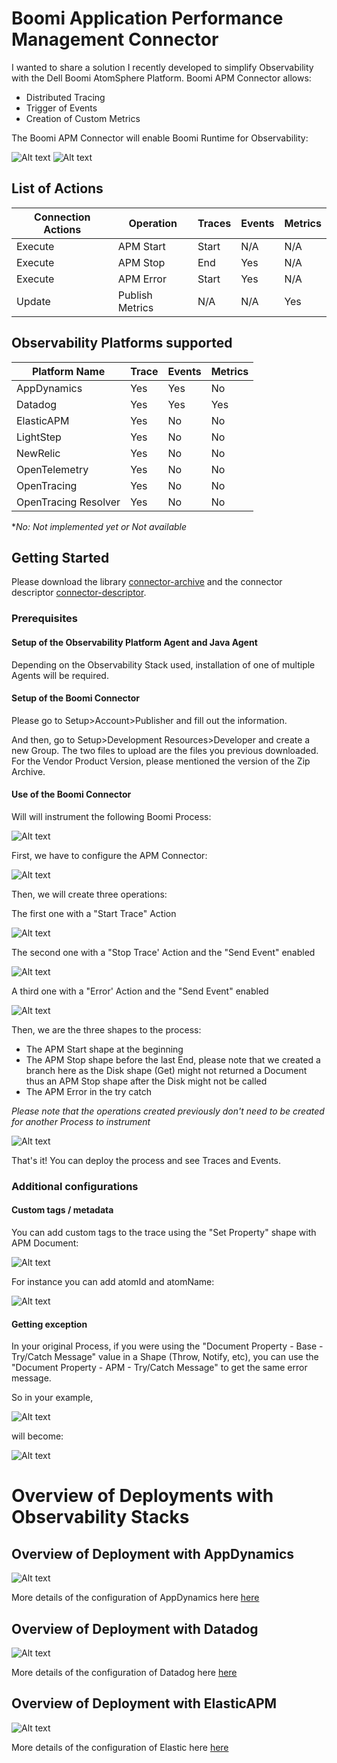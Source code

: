 # Boomi Application Performance Management Connector

I wanted to share a solution I recently developed to simplify Observability with the Dell Boomi AtomSphere Platform.
Boomi APM Connector allows:
- Distributed Tracing
- Trigger of Events
- Creation of Custom Metrics

The Boomi APM Connector will enable Boomi Runtime for Observability:

![Alt text](resources/observability-pyramid.png?raw=true "BoomiAPM")
![Alt text](resources/use-case.png?raw=true "BoomiAPM")

## List of Actions

| Connection Actions | Operation | Traces    | Events | Metrics |
| ------------------ | --------- | --------- | ------ | ------- |
| Execute            | APM Start | Start     | N/A    | N/A     |
| Execute            | APM Stop  | End       | Yes    | N/A     |
| Execute            | APM Error | Start     | Yes    | N/A     |
| Update             | Publish Metrics | N/A | N/A    | Yes     |

## Observability Platforms supported

| Platform Name        | Trace     | Events | Metrics |
| -------------------- | --------- | ------ | ------- |
| AppDynamics          | Yes       | Yes    | No      |
| Datadog              | Yes       | Yes    | Yes     |
| ElasticAPM           | Yes       | No     | No      |
| LightStep            | Yes       | No     | No      |
| NewRelic             | Yes       | No     | No      |
| OpenTelemetry        | Yes       | No     | No      |
| OpenTracing          | Yes       | No     | No      |
| OpenTracing Resolver | Yes       | No     | No      |

**No: Not implemented yet or Not available*

## Getting Started

Please download the library [connector-archive](target/boomiapm-0.79--car.zip?raw=true) and the connector descriptor [connector-descriptor](target/classes/connector-descriptor.xml?raw=true).

### Prerequisites

#### Setup of the Observability Platform Agent and Java Agent

Depending on the Observability Stack used, installation of one of multiple Agents will be required.

#### Setup of the Boomi Connector

Please go to Setup>Account>Publisher and fill out the information.

And then, go to Setup>Development Resources>Developer and create a new Group. The two files to upload are the files you previous downloaded. For the Vendor Product Version, please mentioned the version of the Zip Archive.

#### Use of the Boomi Connector

Will will instrument the following Boomi Process:

![Alt text](resources/boomi-process.png?raw=true "BoomiAPM")

First, we have to configure the APM Connector:

![Alt text](resources/connector.png?raw=true "BoomiAPM")

Then, we will create three operations:

The first one with a "Start Trace" Action

![Alt text](resources/op-start-trace.png?raw=true "BoomiAPM")

The second one with a "Stop Trace' Action and the "Send Event" enabled

![Alt text](resources/op-stop-trace.png?raw=true "BoomiAPM")

A third one with a "Error' Action and the "Send Event" enabled

![Alt text](resources/op-error-trace.png?raw=true "BoomiAPM")

Then, we are the three shapes to the process:

- The APM Start shape at the beginning
- The APM Stop shape before the last End, please note that we created a branch here as the Disk shape (Get) might not returned a Document thus an APM Stop shape after the Disk might not be called
- The APM Error in the try catch

*Please note that the operations created previously don't need to be created for another Process to instrument*

![Alt text](resources/boomi-process-instrumented.png?raw=true "BoomiAPM")

That's it! You can deploy the process and see Traces and Events.

### Additional configurations

#### Custom tags / metadata

You can add custom tags to the trace using the "Set Property" shape with APM Document:

![Alt text](resources/boomi-process-setprops.png?raw=true "BoomiAPM")

For instance you can add atomId and atomName:

![Alt text](resources/boomi-process-setprops-dialog.png?raw=true "BoomiAPM")

#### Getting exception

In your original Process, if you were using the "Document Property - Base - Try/Catch Message" value in a Shape (Throw, Notify, etc), you can use the "Document Property - APM - Try/Catch Message" to get the same error message.

So in your example,

![Alt text](resources/rethrow-before.png?raw=true "BoomiAPM")

will become:

![Alt text](resources/rethrow-after.png?raw=true "BoomiAPM")

# Overview of Deployments with Observability Stacks

## Overview of Deployment with AppDynamics
![Alt text](resources/appdynamics.png?raw=true "BoomiAPM")

More details of the configuration of AppDynamics here [here](https://blog.antsoftware.org/boomi-observability-appdynamics/)

## Overview of Deployment with Datadog 
![Alt text](resources/datadog.png?raw=true "BoomiAPM")

More details of the configuration of Datadog here [here](https://blog.antsoftware.org/boomi-observability-intro-datadog/)

## Overview of Deployment with ElasticAPM
![Alt text](resources/elasticapm.png?raw=true "BoomiAPM")

More details of the configuration of Elastic here [here](https://blog.antsoftware.org/boomi-observability-elastic/)